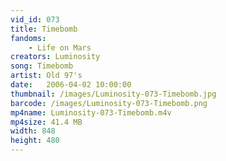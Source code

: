 ```yaml
---
vid_id: 073
title: Timebomb
fandoms:
    - Life on Mars
creators: Luminosity
song: Timebomb
artist: Old 97's
date:   2006-04-02 10:00:00
thumbnail: /images/Luminosity-073-Timebomb.jpg
barcode: /images/Luminosity-073-Timebomb.png
mp4name: Luminosity-073-Timebomb.m4v
mp4size: 41.4 MB
width: 848
height: 480
---
```



